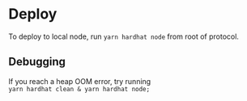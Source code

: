# Deploy

To deploy to local node, run
``` yarn hardhat node ``` from root of protocol.

## Debugging
If you reach a heap OOM error, try running <br>
```yarn hardhat clean & yarn hardhat node; ```